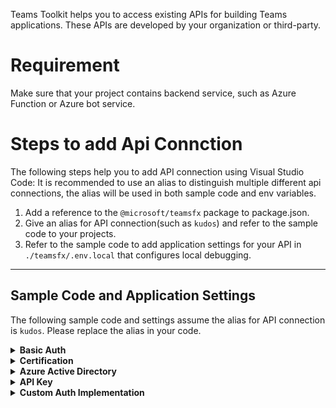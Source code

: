 Teams Toolkit helps you to access existing APIs for building Teams applications. These APIs are developed by your organization or third-party. 

# Requirement
Make sure that your project contains backend service, such as Azure Function or Azure bot service.

# Steps to add Api Connction
The following steps help you to add API connection using Visual Studio Code:
It is recommended to use an alias to distinguish multiple different api connections, the alias will be used in both sample code and env variables.
1. Add a reference to the `@microsoft/teamsfx` package to package.json.
1. Give an alias for API connection(such as `kudos`) and refer to the sample code to your projects.
1. Refer to the sample code to add application settings for your API in `./teamsfx/.env.local` that configures local debugging.
---
## Sample Code and Application Settings
The following sample code and settings assume the alias for API connection is `kudos`. Please replace the alias in your code.
<details>
<summary><b>Basic Auth
</b></summary>

Sample code for Basic Auth
```javascript
const teamsfxSdk = require("@microsoft/teamsfx");
// Load application configuration
const teamsFx = new teamsfxSdk.TeamsFx();
// Initialize a new axios instance to call kudos
const authProvider = new teamsfxSdk.BasicAuthProvider(
  process.env.TEAMSFX_API_KUDOS_USERNAME,
  process.env.TEAMSFX_API_KUDOS_PASSWORD
);
const kudosClient = teamsfxSdk.createApiClient(
  process.env.TEAMSFX_API_KUDOS_ENDPOINT,
  authProvider
);
module.exports.kudosClient = kudosClient;
```
Add application settings for your API to `teamsfx/.dev.local`
```
TEAMSFX_API_KUDOS_ENDPOINT=
TEAMSFX_API_KUDOS_USERNAME=
TEAMSFX_API_KUDOS_PASSWORD=
```
</details>
<details>
<summary><b>Certification
</b></summary>

Sample code for Certification
```javascript
const teamsfxSdk = require("@microsoft/teamsfx");

// Load application configuration
const teamsFx = new teamsfxSdk.TeamsFx();
// Initialize a new axios instance to call kudos
const authProvider = new teamsfxSdk.CertificateAuthProvider(
  // TODO: 
  // 1. Add code to read your certificate and private key.
  // 2. Replace "<your-cert>" and "<your-private-key>" with your actual certificate and private key values
  // If you have a .pfx certificate, you can use the `createPfxCertOption` function to initialize your certificate
  teamsfxSdk.createPemCertOption("<your-cert>", "<your-private-key>")
);
const kudosClient = teamsfxSdk.createApiClient(
  process.env.TEAMSFX_API_KUDOS_ENDPOINT,
  authProvider
);
module.exports.kudosClient = kudosClient;
```
Add application settings for your API to `teamsfx/.dev.local`
```
TEAMSFX_API_KUDOS_ENDPOINT=
```
</details>
<details>
<summary><b>Azure Active Directory
</b></summary>

Sample code with Azure Active Directory app.
```javascript
const teamsfxSdk = require("@microsoft/teamsfx");
// There are 2 scenarios here, please choose one of them. This sample uses the client credential flow to acquire a token for your API.
// Scenario 1. reuse the project AAD app.
const teamsFx = new teamsfxSdk.TeamsFx(teamsfxSdk.IdentityType.App, {
  authorityHost: process.env.AAD_APP_OAUTH_AUTHORITY_HOST,
  tenantId: process.env.AAD_APP_TENANT_ID,
  clientId: process.env.AAD_APP_CLIENT_ID,
  clientSecret: process.env.SECRET_AAD_APP_CLIENT_SECRET,
});
// Scenario 2. use an existing AAD App.
const teamsFx = new teamsfxSdk.TeamsFx(teamsfxSdk.IdentityType.App, {
  // You can replace the default authorityHost URL
  authorityHost: "https://login.microsoftonline.com",
  tenantId: process.env.TEAMSFX_API_KUDOS_TENANT_ID,
  clientId: process.env.TEAMSFX_API_KUDOS_CLIENT_ID,
  // This references the client secret that you must add in the file `.env.teamsfx.local`.
  clientSecret: process.env.TEAMSFX_API_KUDOS_CLIENT_SECRET,
});
// Initialize a new axios instance to call kudos
const appCredential = teamsFx.getCredential();
const authProvider = new teamsfxSdk.BearerTokenAuthProvider(
  // TODO: Replace '<your-api-scope>' with your required API scope
  async () => (await appCredential.getToken("<your-api-scope>")).token
);
const kudosClient = teamsfxSdk.createApiClient(
  process.env.TEAMSFX_API_KUDOS_ENDPOINT,
  authProvider
);
module.exports.kudosClient = kudosClient;
```
Add application settings for your API to `teamsfx/.dev.local`
```
// must have
TEAMSFX_API_KUDOS_ENDPOINT=
// Scenario 2
TEAMSFX_API_KUDOS_TENANT_ID=
TEAMSFX_API_KUDOS_CLIENT_ID=
TEAMSFX_API_KUDOS_CLIENT_SECRET=
```
</details>
<details>
<summary><b>API Key
</b></summary>

Sample code for API Key
```javascript
const teamsfxSdk = require("@microsoft/teamsfx");

// Load application configuration
const teamsFx = new teamsfxSdk.TeamsFx();
// Initialize a new axios instance to call kudos, store API key in request header.
const authProvider = new teamsfxSdk.ApiKeyProvider(
  "{API-KEY-name}",
  process.env.TEAMSFX_API_KUDOS_API_KEY,
  teamsfxSdk.ApiKeyLocation.Header
);
// or store API key in request params.
const authProvider = new teamsfxSdk.ApiKeyProvider(
  "{API-KEY-name}",
  process.env.TEAMSFX_API_KUDOS_API_KEY,
  teamsfxSdk.ApiKeyLocation.QueryParams
);
const kudosClient = teamsfxSdk.createApiClient(
  process.env.TEAMSFX_API_KUDOS_ENDPOINT,
  authProvider
);
module.exports.kudosClient = kudosClient;
```
Add application settings for your API to `teamsfx/.dev.local`
```
TEAMSFX_API_KUDOS_ENDPOINT=
TEAMSFX_API_KUDOS_API_KEY=
```
</details>
<details>
<summary><b>Custom Auth Implementation
</b></summary>

Sample code for Custom Auth Implementation
```javascript
const teamsfxSdk = require("@microsoft/teamsfx");

// A custom authProvider implements the `AuthProvider` interface.
// This sample authProvider implementation will set a custom property in the request header
class CustomAuthProvider {
  customProperty;
  customValue;

  constructor(customProperty, customValue) {
    this.customProperty = customProperty;
    this.customValue = customValue;
  }

  // Replace the sample code with your own logic.
  AddAuthenticationInfo = async (config) => {
    if (!config.headers) {
      config.headers = {};
    }
    config.headers[this.customProperty] = this.customValue;
    return config;
  };
}

// Load application configuration
const teamsFx = new teamsfxSdk.TeamsFx();

const authProvider = new CustomAuthProvider(
  // You can also add configuration to the file `.env.teamsfx.local` and use `process.env.{setting_name}` to read the configuration. For example:
  //  process.env.TEAMSFX_API_KUDOS_CUSTOM_PROPERTY,
  //  process.env.TEAMSFX_API_KUDOS_CUSTOM_VALUE
  "customPropery",
  "customValue"
);
// Initialize a new axios instance to call kudos
const kudosClient = teamsfxSdk.createApiClient(
  process.env.TEAMSFX_API_KUDOS_ENDPOINT,
  authProvider
);
module.exports.kudosClient = kudosClient;
```
Add application settings for your API to `teamsfx/.dev.local`
```
TEAMSFX_API_KUDOS_ENDPOINT=
```
</details>

